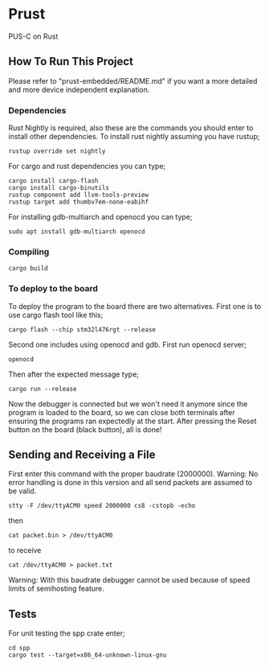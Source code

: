 # Prust
PUS-C on Rust

## How To Run This Project
Please refer to "prust-embedded/README.md" if you want a more detailed and more device independent explanation.
### Dependencies
Rust Nightly is required, also these are the commands you should enter to install other dependencies.
To install rust nightly assuming you have rustup;
```
rustup override set nightly
```
For cargo and rust dependencies you can type;
```
cargo install cargo-flash
cargo install cargo-binutils
rustup component add llvm-tools-preview
rustup target add thumbv7em-none-eabihf
```
For installing gdb-multiarch and openocd you can type;
```
sudo apt install gdb-multiarch openocd
```
### Compiling
```
cargo build
```
### To deploy to the board
To deploy the program to the board there are two alternatives.
First one is to use cargo flash tool like this;
```
cargo flash --chip stm32l476rgt --release
```
Second one includes using openocd and gdb. First run openocd server;
```
openocd
```
Then after the expected message type;
```
cargo run --release
```
Now the debugger is connected but we won't need it anymore since the program is loaded to the board, so we can close both terminals after ensuring
the programs ran expectedly at the start. After pressing the Reset button on the board (black button), all is done!

## Sending and Receiving a File
First enter this command with the proper baudrate (2000000).
Warning: No error handling is done in this version and all send packets are assumed to be valid.
```
stty -F /dev/ttyACM0 speed 2000000 cs8 -cstopb -echo
```
then 
```
cat packet.bin > /dev/ttyACM0
```
to receive
```
cat /dev/ttyACM0 > packet.txt
```
Warning: With this baudrate debugger cannot be used because of speed limits of semihosting feature.

## Tests
For unit testing the spp crate enter;
```
cd spp
cargo test --target=x86_64-unknown-linux-gnu
```